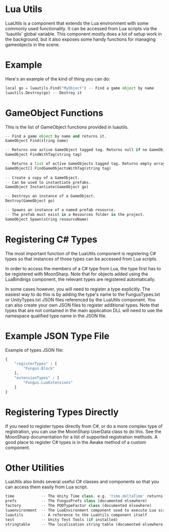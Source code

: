 # Lua Utils

LuaUtils is a component that extends the Lua environment with some commonly used functionality. It can be accessed from Lua scripts via the 'luautils' global variable. This component mostly does a lot of setup work in the background, but it also exposes some handy functions for managing gameobjects in the scene.

# Example

Here's an example of the kind of thing you can do:
```python
local go = luautils.Find("MyObject") -- Find a game object by name
luautils.Destroy(go) -- Destroy it
```

# GameObject Functions

This is the list of GameObject functions provided in luautils.

```python
-- Find a game object by name and returns it.
GameObject Find(string name)

-- Returns one active GameObject tagged tag. Returns null if no GameObject was found.
GameObject FindWithTag(string tag)

-- Returns a list of active GameObjects tagged tag. Returns empty array if no GameObject was found.
GameObject[] FindGameObjectsWithTag(string tag)
			
-- Create a copy of a GameObject.
-- Can be used to instantiate prefabs.
GameObject Instantiate(GameObject go)

-- Destroys an instance of a GameObject.
Destroy(GameObject go)

-- Spawns an instance of a named prefab resource.
-- The prefab must exist in a Resources folder in the project.
GameObject Spawn(string resourceName)
```

# Registering C# Types

The most important function of the LuaUtils component is registering C# types so that instances of those types can be accessed from Lua scripts. 

In order to access the members of a C# type from Lua, the type first has to be registered with MoonSharp. Note that for objects added using the LuaBindings component, the relevant types are registered automatically.

In some cases however, you will need to register a type explicitly. The easiest way to do this is by adding the type's name to the FungusTypes.txt or UnityTypes.txt JSON files referenced by the LuaUtils component. You can also create your own JSON files to register additional types. Note that types that are not contained in the main application DLL will need to use the namespace qualified type name in the JSON file.

# Example JSON Type File

Example of types JSON file:
```python
{
    "registerTypes" : [
        "Fungus.Block"
    ],
    "extensionTypes" : [
        "Fungus.LuaExtensions"
    ]
}
```

# Registering Types Directly

If you need to register types directly from C#, or do a more complex type of registration, you can use the MoonSharp UserData class to do this. See the MoonSharp documentation for a list of supported registration methods. A good place to register C# types is in the Awake method of a custom component.

# Other Utilities

LuaUtils also binds several useful C# classes and components so that you can access them easily from Lua script.

```python
time 			-- The Unity Time class. e.g. 'time.deltaTime' returns the delta time for this frame.
prefs 			-- The FungusPrefs class (documented elsewhere)
factory 		-- The PODTypeFactor class (documented elsewhere)
luaenvironment 	-- The LuaEnvironment component used to execute Lua scripts
luautils 		-- A reference to the LuaUtils component itself
test 			-- Unity Test Tools (if installed)
stringtable 	-- The localisation string table (documented elsewhere)
```

